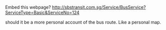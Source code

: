 Embed this webpage?
http://sbstransit.com.sg/Service/BusService?ServiceType=Basic&ServiceNo=124

should it be a more personal account of the bus route. Like a personal map.